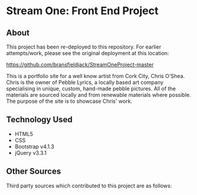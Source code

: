 # Stream One: Front End Project

## About

This project has been re-deployed to this repository. For earlier attempts/work, please see the original deployment at this location:

https://github.com/bransfieldjack/StreamOneProject-master

This is a portfolio site for a well know artist from Cork City, Chris O'Shea. Chris is the owner of Pebble Lyrics, a locally based art company specialising in unique, custom, hand-made pebble pictures. All of the materials are sourced locally and from renewable materials where possible. The purpose of the site is to showcase Chris' work. 

## Technology Used

 * HTML5
 * CSS
 * Bootstrap v4.1.3
 * jQuery v3.3.1

## Other Sources

Third party sources which contributed to this project are as follows: 
